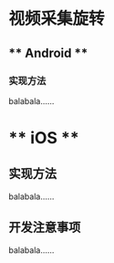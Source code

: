 # 视频采集旋转


<!-- tabs:start -->

## ** Android **

### 实现方法

balabala……  

# ** iOS **

## 实现方法

balabala……  

<!-- tabs:end -->


## 开发注意事项

balabala……  
